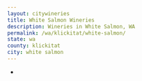 ```yaml
---
layout: citywineries
title: White Salmon Wineries
description: Wineries in White Salmon, WA
permalink: /wa/klickitat/white-salmon/
state: wa
county: klickitat
city: white salmon
---
```

-
